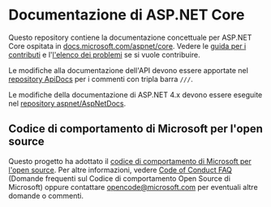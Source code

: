 # <a name="aspnet-core-docs"></a>Documentazione di ASP.NET Core

Questo repository contiene la documentazione concettuale per ASP.NET Core ospitata in [docs.microsoft.com/aspnet/core](https://docs.microsoft.com/aspnet/core). Vedere le [guida per i contributi](CONTRIBUTING.md) e l'[l'elenco dei problemi](https://github.com/aspnet/Docs/issues) se si vuole contribuire.

Le modifiche alla documentazione dell'API devono essere apportate nel [repository ApiDocs](https://github.com/aspnet/ApiDocs) per i commenti con tripla barra `///`.

Le modifiche della documentazione di ASP.NET 4.x devono essere eseguite nel [repository aspnet/AspNetDocs](https://github.com/aspnet/AspNetDocs).

## <a name="microsoft-open-source-code-of-conduct"></a>Codice di comportamento di Microsoft per l'open source

Questo progetto ha adottato il [codice di comportamento di Microsoft per l'open source](https://opensource.microsoft.com/codeofconduct/).
Per altre informazioni, vedere [Code of Conduct FAQ](https://opensource.microsoft.com/codeofconduct/faq/) (Domande frequenti sul Codice di comportamento Open Source di Microsoft) oppure contattare [opencode@microsoft.com](mailto:opencode@microsoft.com) per eventuali altre domande o commenti.
